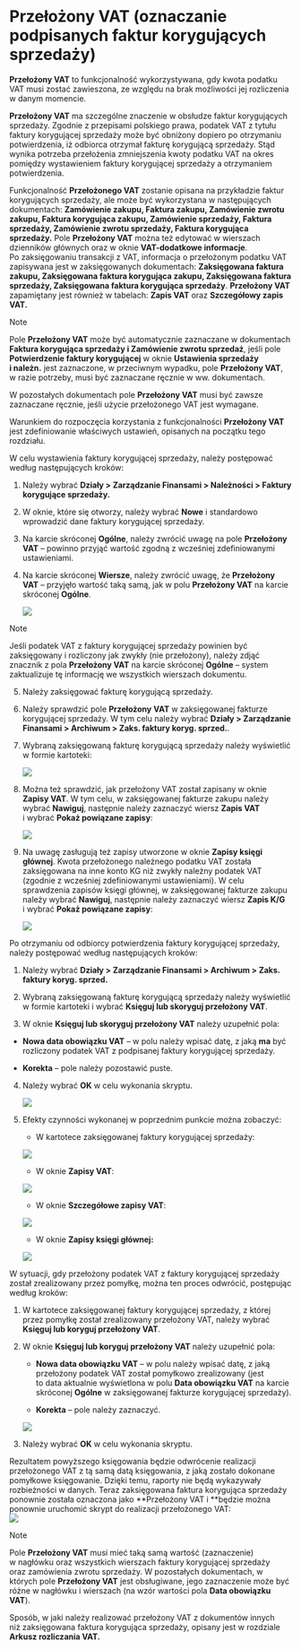 # Przełożony VAT (oznaczanie podpisanych faktur korygujących sprzedaży) 

**Przełożony VAT** to funkcjonalność wykorzystywana, gdy kwota podatku
VAT musi zostać zawieszona, ze względu na brak możliwości jej
rozliczenia w danym momencie.

**Przełożony VAT** ma szczególne znaczenie w obsłudze faktur
korygujących sprzedaży. Zgodnie z przepisami polskiego prawa, podatek
VAT z tytułu faktury korygującej sprzedaży może być obniżony dopiero
po otrzymaniu potwierdzenia, iż odbiorca otrzymał fakturę korygującą
sprzedaży. Stąd wynika potrzeba przełożenia zmniejszenia kwoty podatku
VAT na okres pomiędzy wystawieniem faktury korygującej sprzedaży
a otrzymaniem potwierdzenia.

Funkcjonalność **Przełożonego VAT** zostanie opisana na przykładzie
faktur korygujących sprzedaży, ale może być wykorzystana w następujących
dokumentach: **Zamówienie zakupu, Faktura zakupu, Zamówienie zwrotu
zakupu, Faktura korygująca zakupu, Zamówienie sprzedaży, Faktura
sprzedaży, Zamówienie zwrotu sprzedaży, Faktura korygująca sprzedaży.**
Pole **Przełożony VAT** można też edytować w wierszach dzienników
głównych oraz w oknie **VAT-dodatkowe informacje**. Po zaksięgowaniu
transakcji z VAT, informacja o przełożonym podatku VAT zapisywana jest
w zaksięgowanych dokumentach: **Zaksięgowana faktura zakupu,
Zaksięgowana faktura korygująca zakupu, Zaksięgowana faktura sprzedaży,
Zaksięgowana faktura korygująca sprzedaży**. **Przełożony VAT**
zapamiętany jest również w tabelach: **Zapis VAT** oraz **Szczegółowy
zapis VAT.**

>[!NOTE]
>Pole **Przełożony VAT** może być automatycznie zaznaczane
w dokumentach **Faktura korygująca sprzedaży i Zamówienie zwrotu
sprzedaż**, jeśli pole **Potwierdzenie faktury korygującej** w oknie
**Ustawienia sprzedaży i należn.** jest zaznaczone, w przeciwnym
wypadku, pole **Przełożony VAT**, w razie potrzeby, musi być
zaznaczane ręcznie w ww. dokumentach.
>
>W pozostałych dokumentach pole **Przełożony VAT** musi być zawsze
zaznaczane ręcznie, jeśli użycie przełożonego VAT jest wymagane.

Warunkiem do rozpoczęcia korzystania z funkcjonalności **Przełożony
VAT** jest zdefiniowanie właściwych ustawień, opisanych na początku tego
rozdziału.

W celu wystawienia faktury korygującej sprzedaży, należy postępować
według następujących kroków:

1.  Należy wybrać **Działy \> Zarządzanie Finansami \> Należności \>
     Faktury korygujące sprzedaży.**

2.  W oknie, które się otworzy, należy wybrać **Nowe** i standardowo
     wprowadzić dane faktury korygującej sprzedaży.

3.  Na karcie skróconej **Ogólne**, należy zwrócić uwagę na pole
     **Przełożony VAT** – powinno przyjąć wartość zgodną z wcześniej
     zdefiniowanymi ustawieniami.

4.  Na karcie skróconej **Wiersze**, należy zwrócić uwagę,
     że **Przełożony VAT** – przyjęło wartość taką samą, jak w polu
     **Przełożony VAT** na karcie skróconej **Ogólne**.

    ![](media/image79.png)
    
>[!NOTE]  
>Jeśli podatek VAT z faktury korygującej sprzedaży powinien
być zaksięgowany i rozliczony jak zwykły (nie przełożony), należy
zdjąć znacznik z pola **Przełożony VAT** na karcie skróconej
**Ogólne** – system zaktualizuje tę informację we wszystkich
wierszach dokumentu.
    
5.  Należy zaksięgować fakturę korygującą sprzedaży.

6.  Należy sprawdzić pole **Przełożony** **VAT** w zaksięgowanej
     fakturze korygującej sprzedaży. W tym celu należy wybrać
     **Działy \> Zarządzanie Finansami \> Archiwum \> Zaks. faktury
     koryg. sprzed.**.

7.  Wybraną zaksięgowaną fakturę korygującą sprzedaży należy wyświetlić
     w formie kartoteki:

    ![](media/image80.png)

8.  Można też sprawdzić, jak przełożony VAT został zapisany w oknie
    **Zapisy VAT**. W tym celu, w zaksięgowanej fakturze zakupu należy
    wybrać **Nawiguj**, następnie należy zaznaczyć wiersz **Zapis VAT**
    i wybrać **Pokaż powiązane zapisy**:
    
    ![](media/image81.png)

9.  Na uwagę zasługują też zapisy utworzone w oknie **Zapisy księgi
    głównej**. Kwota przełożonego należnego podatku VAT została
    zaksięgowana na inne konto KG niż zwykły należny podatek VAT
    (zgodnie z wcześniej zdefiniowanymi ustawieniami). W celu
    sprawdzenia zapisów księgi głównej, w zaksięgowanej fakturze zakupu
    należy wybrać **Nawiguj**, następnie należy zaznaczyć wiersz **Zapis
    K/G** i wybrać **Pokaż powiązane zapisy**:

    ![](media/image82.png)

Po otrzymaniu od odbiorcy potwierdzenia faktury korygującej sprzedaży,
należy postępować według następujących kroków:

1.  Należy wybrać **Działy \> Zarządzanie Finansami \> Archiwum \> Zaks.
    faktury koryg. sprzed.**

2.  Wybraną zaksięgowaną fakturę korygującą sprzedaży należy wyświetlić
    w formie kartoteki i wybrać **Księguj lub skoryguj przełożony VAT**.

3.  W oknie **Księguj lub skoryguj przełożony VAT** należy uzupełnić
    pola:

-   **Nowa data obowiązku VAT** – w polu należy wpisać datę, z jaką
     **ma** być rozliczony podatek VAT z podpisanej faktury korygującej
     sprzedaży.

-   **Korekta** – pole należy pozostawić puste.

4.  Należy wybrać **OK** w celu wykonania skryptu.

    ![](media/image83.png)

5.  Efekty czynności wykonanej w poprzednim punkcie można zobaczyć:

    -   W kartotece zaksięgowanej faktury korygującej sprzedaży:
    
    ![](media/image84.png)
    
    -   W oknie **Zapisy VAT**:
    
    ![](media/image85.png)

    -   W oknie **Szczegółowe zapisy VAT**:
    
    ![](media/image86.png)
    
    -   W oknie **Zapisy księgi głównej:**

    ![](media/image87.png)

W sytuacji, gdy przełożony podatek VAT z faktury korygującej sprzedaży
został zrealizowany przez pomyłkę, można ten proces odwrócić, postępując
według kroków:

1.  W kartotece zaksięgowanej faktury korygującej sprzedaży, z której
    przez pomyłkę został zrealizowany przełożony VAT, należy wybrać
    **Księguj lub koryguj przełożony VAT**.

2.  W oknie **Księguj lub koryguj przełożony VAT** należy uzupełnić
    pola:

    -   **Nowa data obowiązku VAT** – w polu należy wpisać datę, z jaką
         przełożony podatek VAT został pomyłkowo zrealizowany (jest to data
         aktualnie wyświetlona w polu **Data obowiązku VAT** na karcie
         skróconej **Ogólne** w zaksięgowanej fakturze korygującej
         sprzedaży).
    
    -   **Korekta** – pole należy zaznaczyć.

    ![](media/image88.png)

3.  Należy wybrać **OK** w celu wykonania skryptu.

Rezultatem powyższego księgowania będzie odwrócenie realizacji
przełożonego VAT z tą samą datą księgowania, z jaką zostało dokonane
pomyłkowe księgowanie. Dzięki temu, raporty nie będą wykazywały
rozbieżności w danych. Teraz zaksięgowana faktura korygująca sprzedaży
ponownie została oznaczona jako **Przełożony VAT i **będzie można
ponownie uruchomić skrypt do realizacji przełożonego VAT:  
    ![](media/image89.png)

>[!NOTE]
>Pole **Przełożony VAT** musi mieć taką samą wartość
(zaznaczenie) w nagłówku oraz wszystkich wierszach faktury korygującej
sprzedaży oraz zamówienia zwrotu sprzedaży. W pozostałych dokumentach,
w których pole **Przełożony VAT** jest obsługiwane, jego zaznaczenie
może być różne w nagłówku i wierszach (na wzór wartości pola **Data
obowiązku VAT**).

Sposób, w jaki należy realizować przełożony VAT z dokumentów innych
niż zaksięgowana faktura korygująca sprzedaży, opisany jest
w rozdziale **Arkusz rozliczania VAT.**

